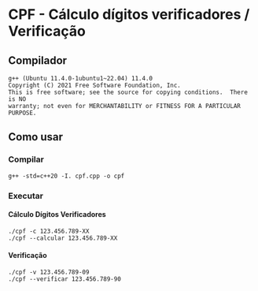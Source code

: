 # CPF - Cálculo dígitos verificadores / Verificação

## Compilador

```console
g++ (Ubuntu 11.4.0-1ubuntu1~22.04) 11.4.0
Copyright (C) 2021 Free Software Foundation, Inc.
This is free software; see the source for copying conditions.  There is NO
warranty; not even for MERCHANTABILITY or FITNESS FOR A PARTICULAR PURPOSE.
```

## Como usar

### Compilar

```console
g++ -std=c++20 -I. cpf.cpp -o cpf
```

### Executar

#### Cálculo Dígitos Verificadores

```console
./cpf -c 123.456.789-XX
./cpf --calcular 123.456.789-XX
```

#### Verificação

```console
./cpf -v 123.456.789-09
./cpf --verificar 123.456.789-90
```
